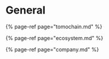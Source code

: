 # General

{% page-ref page="tomochain.md" %}

{% page-ref page="ecosystem.md" %}

{% page-ref page="company.md" %}



